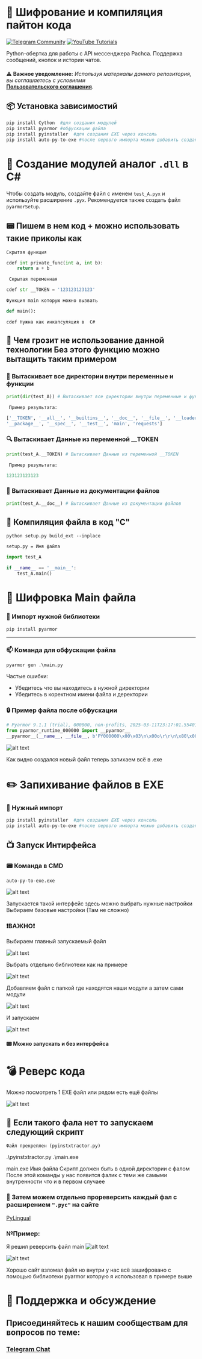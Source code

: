 # 🔐 Шифрование и компиляция пайтон кода
[![Telegram Community](https://img.shields.io/badge/Telegram-Join%20Channel-blue?logo=telegram)](https://t.me/robgud)
[![YouTube Tutorials](https://img.shields.io/badge/YouTube-Subscribe-red?logo=youtube)](https://www.youtube.com/@Robin_Good_Admin)

Python-обертка для работы с API мессенджера Pachca. Поддержка сообщений, кнопок и истории чатов.


#### 
⚠️ **Важное уведомление:** 
*Используя материалы данного репозитория, вы соглашаетесь с условиями*  
[**Пользовательского соглашения**](./user_agreement.md).  


## 📦 Установка зависимостий
```python
pip install Cython  #для создания модулей
pip install pyarmor #обфускации файла
pip install pyinstaller  #для создания EXE через консоль
pip install auto-py-to-exe #после первого импорта можно добавить создания EXE через интерфейс
```
# 💾 Создание модулей аналог `.dll` в C#

Чтобы создать модуль, создайте файл с именем `test_A.pyx` и используйте расширение `.pyx`. Рекомендуется также создать файл `pyarmorSetup`.


## 📟 Пишем в нем код + можно использовать такие приколы как

```Скрытая функция```
```python
cdef int private_func(int a, int b):
    return a + b
```

``` Скрытая переменная```
```python
cdef str __TOKEN = '123123123123'
```

``` Функция main которую можно вызвать ```
```python
def main():
```

```cdef Нужна как инкапсуляция в  C#```



## 🚷 Чем грозит не использование данной технологии Без этого функцию можно вытащить таким примером


### 📝 Вытаскивает все директории внутри переменные и функции
```python
print(dir(test_A)) # Вытаскивает все директории внутри переменные и функции
```
``` Пример результата:```
```python
['__TOKEN', '__all__', '__builtins__', '__doc__', '__file__', '__loader__', '__name__',
'__package__', '__spec__', '__test__', 'main', 'requests']
```


### 🔍 Вытаскивает Данные из переменной __TOKEN
```python
print(test_A.__TOKEN) # Вытаскивает Данные из переменной __TOKEN
```
``` Пример результата:```
```python
123123123123
```

### 📕 Вытаскивает Данные из документации файлов
```python
print(test_A.__doc__) # Вытаскивает Данные из документации файлов
```
## 📩 Компиляция файла в код "C"
`python setup.py build_ext --inplace`

`setup.py = Имя файла`
```python
import test_A

if __name__ == '__main__':
    test_A.main()
```
# 🔐 Шифровка Main файла

### 🔗 Импорт нужной библиотеки
`pip install pyarmor`

------


### 📫 Команда для обфускации файла
`pyarmor gen .\main.py`


Частые ошибки:
- Убедитесь что вы находитесь в нужной директории
- Убедитесь в коректном имени файла и деректории
    
### 🔒 Пример файла после обфускации

```python
# Pyarmor 9.1.1 (trial), 000000, non-profits, 2025-03-11T23:17:01.554018
from pyarmor_runtime_000000 import __pyarmor__
__pyarmor__(__name__, __file__, b'PY000000\x00\x03\n\x00o\r\r\n\x80\x00\x01\x00\x08\x00\x00\x00\x04\x00\x00\x00@\x00\x00\x00\x93\x01\x00\x00\x12\t\x04\x00\xa19<\x936\xe2E\xa9\x05\x9c\xeeC\xe0\xc9\xe2x\x00\x00\x00\x00\x00\x00\x00\x00M\xd1\xce\xbb\xf0\xb7)\x0f\xb6\x83\xce\xf9\xf2\xcdJ\xfc+uk\x80Xx\xdaE\xfe2|\x89\xac\xafV-\x0c\x8c\x17\xed\x83[\x87]\xd9\xd0\x8e\xff\xb1Z\xcd\xe4)\xb7Al*\x95\x13\xfdd\xd6\xb6\xf51\x02\x82xg\x06M\x94\x0c9\xdf\x8b\x18[3>\xd3\\\x18\xacC\xd8\x02\xbc\xd5\xa5a\xe6\x10\xeb\x0f\x12\x0b\x08\x88\xff\x84\xe3 \xd6\xc6[\x03/\x84g0\x0b.\xb0x\xda\xbd<\x00\xe8DWp{\x8c\xc4\x08\xba\xcf\xd1@b\xa4\x0b\xec&\xd3\x89\xe3k\xb5\xb6\xb4f8$\xb2\xcf\x89\xea\'\x9ar\xe1\xd8\xb2\x85\xa8\xdf\x07\xbdnr\xfb\xa5\xac\x95\xc0%\xc0\x1c\x1ch\xc7\x96Lk\xa7\xc5\x84\x18\x86\xfc\x1e\x02p\xf2\x95A\xb9C\xee\x85[\xa6\xfeT\t\x9eJ\xc0\x98\x87\xe3DH\xe0W\xcc\xfa\xc8\x8d\xde\x8e\xc3I\xda\xfc\x0b\\\xed5\xc9\xb2i\x82\xa0\x8e\xc7W\xc5\xb04w\xc3B\xa6\xf8L\xd7\x964\xbb\xdc\xeaM;z8\xd8\xc9!\xc08@"\xee\x04\xf7\xce/\xfe\x05u\x0c\xa0gD=\x9e\xb6t\x17<-\xe0\xf5\xc6\xeds\xf5\xd2\xe3MSc/\xd45\xb9\xa5\xbdwi\x0f\x1ehe\xbdm8\xe2!\xa9\xf4B\x9bmH\x16\xbf\x98\x0f\x82\xbc\x1d\x7fEYzY<\x9b\xa9\xfe\x16\xbc\x04#R\xe8\xa0cH\xd3\xe6\xf5\x0e\xbd\x8d\x00r\xee\x99\xfb\x93m<J\xec\xed\xacU\xb9P\xc6\x92\x8c\x84\xef{\xddh\xdd\r\\\x19\xab\xd8f\xd7=}\xc7\xa03C\xc9\xd8\x97/\x0e\xb0\xf0\xe6J\xb2\x07\xe3\n`\nFc\x858\x87q\xb9OA\x10\xc5&!w\xa1')

```
![alt text](image/image.png)

Как видно создался новый файл теперь запихаем всё в .exe



# ✏️ Запихивание файлов в EXE
### 🔗 Нужный импорт

```python
pip install pyinstaller  #для создания EXE через консоль
pip install auto-py-to-exe #после первого импорта можно добавить создания EXE через интерфейс
```
## 📺 Запуск Интирфейса 
### 📟 Команда в CMD
`auto-py-to-exe.exe`

![alt text](image/image-1.png)

Запускается такой интерфейс здесь можно выбрать нужные настройки
Выбираем базовые настройки (Там не сложно)

### ❗️ВАЖНО❗️
Выбираем главный запускаемый файл

![alt text](image/image-2.png)

Выбрать отдельно библиотеки как на примере

![alt text](image/image-3.png)

Добавляем файл с папкой где находятся наши модули а затем сами модули

![alt text](image/image-4.png)

И запускаем 

![alt text](image/image-5.png)

#### 📟 Можно запускать и без интерфейса

# 💣 Реверс кода

Можно посмотреть 1 EXE файл или рядом есть ещё файлы

![alt text](image/image-6.png)

## 💊 Если такого фала нет то запускаем следующий скрипт
`Файл прекреплен (pyinstxtractor.py)`

.\pyinstxtractor.py .\main.exe



main.exe Имя файла 
Скрипт должен быть в одной директории с фалом 
После этой команды у нас появится фалик с теми же самыми внутренности что и в первом случаее



### 🪬 Затем можем отдельно прореверсить каждый фал с расширением `".pyc"` на сайте 
[PyLingual](https://pylingual.io/)

### №Пример:
Я решил реверсить файл main
![alt text](image/image-7.png)

![alt text](image/image-8.png)


Хорошо сайт взломал файл но внутри у нас всё зашифровано с помощью библиотеки pyarmor  которую я использовал в примере выше


# 💬 Поддержка и обсуждение
## Присоединяйтесь к нашим сообществам для вопросов по теме:
### [Telegram Chat](https://t.me/ChatRobinGood)
